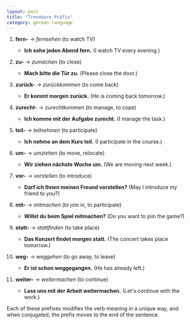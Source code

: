 ```yaml
---
layout: post
title: "Trennbare Präfix"
category: german-language
---
```


1. **fern-** → *fernsehen* (to watch TV)  
   - **Ich sehe jeden Abend fern.** (I watch TV every evening.)

2. **zu-** → *zumachen* (to close)  
   - **Mach bitte die Tür zu.** (Please close the door.)

3. **zurück-** → *zurückkommen* (to come back)  
   - **Er kommt morgen zurück.** (He is coming back tomorrow.)

4. **zurecht-** → *zurechtkommen* (to manage, to cope)  
   - **Ich komme mit der Aufgabe zurecht.** (I manage the task.)

5. **teil-** → *teilnehmen* (to participate)  
   - **Ich nehme an dem Kurs teil.** (I participate in the course.)

6. **um-** → *umziehen* (to move, relocate)  
   - **Wir ziehen nächste Woche um.** (We are moving next week.)

7. **vor-** → *vorstellen* (to introduce)  
   - **Darf ich Ihnen meinen Freund vorstellen?** (May I introduce my friend to you?)

8. **mit-** → *mitmachen* (to join in, to participate)  
   - **Willst du beim Spiel mitmachen?** (Do you want to join the game?)

9. **statt-** → *stattfinden* (to take place)  
   - **Das Konzert findet morgen statt.** (The concert takes place tomorrow.)

10. **weg-** → *weggehen* (to go away, to leave)  
    - **Er ist schon weggegangen.** (He has already left.)

11. **weiter-** → *weitermachen* (to continue)  
    - **Lass uns mit der Arbeit weitermachen.** (Let's continue with the work.)  

Each of these prefixes modifies the verb meaning in a unique way, and when conjugated, the prefix moves to the end of the sentence.